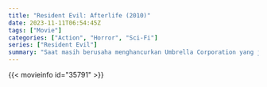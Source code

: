 ```yaml
---
title: "Resident Evil: Afterlife (2010)"
date: 2023-11-11T06:54:45Z
tags: ["Movie"]
categories: ["Action", "Horror", "Sci-Fi"]
series: ["Resident Evil"]
summary: "Saat masih berusaha menghancurkan Umbrella Corporation yang jahat, Alice bergabung dengan sekelompok orang yang selamat yang tinggal di penjara yang dikelilingi oleh orang-orang yang terinfeksi yang juga ingin pindah ke tempat aman yang misterius namun seharusnya tidak terluka yang hanya dikenal sebagai ..."
---
```


<mux-player stream-type="on-demand"
src="https://kp3d-my.sharepoint.com/personal/ryoo_kp3d_onmicrosoft_com/_layouts/15/download.aspx?share=ER1IFa9NqkVLiZnHAsKtvUYBH9kGXPFu3wg8Pu44IuBbiQ" prefer-playback="mse" controls>

</mux-player>


{{< movieinfo id="35791" >}}

<script src="https://cdn.jsdelivr.net/npm/@mux/mux-player"></script>

 <script type="application/ld+json ">
{
"@context": "https://schema.org/",
"@type": "VideoObject",
"name": "Resident Evil: Afterlife (2010)",
"contentUrl": "https://stream.mux.com/qE19wbqlpvV01qRgK02ZRBjyEwnDI00i6NVomQsXFgN012k.m3u8",
"thumbnailUrl": "https://www.themoviedb.org/t/p/original/4n9sLkX1lNvHeoq4oTN5VUGiZso.jpg?width=314&fit_mode=preserve&time=25",
"uploadDate": "2023-11-11T06:54:45Z",
}

</script>
